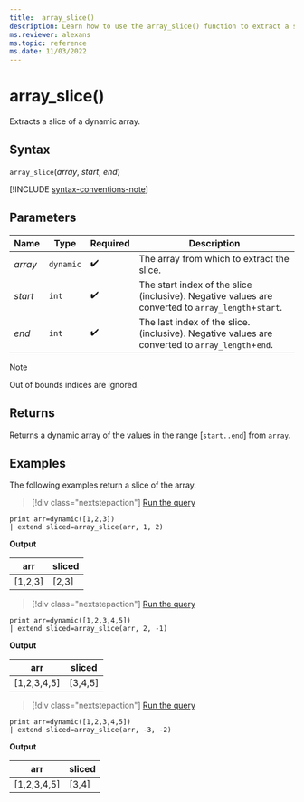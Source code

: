 ```yaml
---
title:  array_slice()
description: Learn how to use the array_slice() function to extract a slice of a dynamic array.
ms.reviewer: alexans
ms.topic: reference
ms.date: 11/03/2022
---
```

# array_slice()

Extracts a slice of a dynamic array.

## Syntax

`array_slice`(*array*, *start*, *end*)

[!INCLUDE [syntax-conventions-note](../../includes/syntax-conventions-note.md)]

## Parameters

| Name | Type | Required | Description |
|--|--|--|--|
| *array* | `dynamic` |  :heavy_check_mark: | The array from which to extract the slice.|
| *start*| `int` |  :heavy_check_mark: | The start index of the slice (inclusive). Negative values are converted to `array_length`+`start`.|
| *end*| `int` |  :heavy_check_mark: | The last index of the slice. (inclusive). Negative values are converted to `array_length`+`end`.|

> [!NOTE]
> Out of bounds indices are ignored.

## Returns

Returns a dynamic array of the values in the range [`start..end`] from `array`.

## Examples

The following examples return a slice of the array.

> [!div class="nextstepaction"]
> <a href="https://dataexplorer.azure.com/clusters/help/databases/Samples?query=H4sIAAAAAAAAAysoyswrUUgsKrJNqcxLzM1M1og21DHSMY7VVOCqUUitKEnNS1EozslMTk2xBapKrIwHczSAbB0FQx0FI00AeoUyQ0IAAAA=" target="_blank">Run the query</a>

```kusto
print arr=dynamic([1,2,3]) 
| extend sliced=array_slice(arr, 1, 2)
```

**Output**

|arr|sliced|
|---|---|
|[1,2,3]|[2,3]|

> [!div class="nextstepaction"]
> <a href="https://dataexplorer.azure.com/clusters/help/databases/Samples?query=H4sIAAAAAAAAAysoyswrUUgsKrJNqcxLzM1M1og21DHSMdYx0TGN1VTgqlFIrShJzUtRKM7JTE5NsQWqTKyMB3M0gGwdBSMdBV1DTQAv2T4vRwAAAA==" target="_blank">Run the query</a>

```kusto
print arr=dynamic([1,2,3,4,5]) 
| extend sliced=array_slice(arr, 2, -1)
```

**Output**

|arr|sliced|
|---|---|
|[1,2,3,4,5]|[3,4,5]|

> [!div class="nextstepaction"]
> <a href="https://dataexplorer.azure.com/clusters/help/databases/Samples?query=H4sIAAAAAAAAAysoyswrUUgsKrJNqcxLzM1M1og21DHSMdYx0TGN1VTgqlFIrShJzUtRKM7JTE5NsQWqTKyMB3M0gGwdBV1jIDbSBABajMjTSAAAAA==" target="_blank">Run the query</a>

```kusto
print arr=dynamic([1,2,3,4,5]) 
| extend sliced=array_slice(arr, -3, -2)
```

**Output**

|arr|sliced|
|---|---|
|[1,2,3,4,5]|[3,4]|
